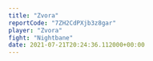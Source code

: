 ```yaml
---
title: "Zvora"
reportCode: "7ZH2CdPXjb3z8gar"
player: "Zvora"
fight: "Nightbane"
date: 2021-07-21T20:24:36.112000+00:00
---
```


